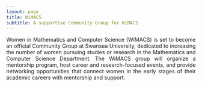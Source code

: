 ```yaml
---
layout: page
title: WiMACS
subtitle: A supportive Community Group for WiMACS
---
```


<div style="text-align: justify;">
Women in Mathematics and Computer Science (WiMACS) is set to become an official Community Group at Swansea University, dedicated to increasing the number of women pursuing studies or research in the Mathematics and Computer Science Department. The WiMACS group will organize a mentorship program, host career and research-focused events, and provide networking opportunities that connect women in the early stages of their academic careers with mentorship and support.
</div>

